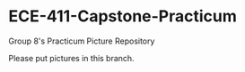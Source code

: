 # ECE-411-Capstone-Practicum
Group 8's Practicum Picture Repository  

Please put pictures in this branch.
